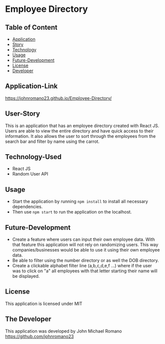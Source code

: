 # Employee Directory

## Table of Content

- [Application](#Application-Link)
- [Story](#User-Story)
- [Technology](#Technology-Used)
- [Usage](#Usage)
- [Future-Development](#Future-Development)
- [License](#License)
- [Developer](#Developer)

## Application-Link
https://johnromano23.github.io/Employee-Directory/

## User-Story

This is an application that has an employee directory created with React JS. Users are able to view the entire directory and have quick access to their information. It also allows the user to sort through the employees from the search bar and filter by name using the carrot.

## Technology-Used

- React JS
- Random User API

## Usage

- Start the application by running `npm install` to install all necessary dependencies.
- Then use `npm start` to run the application on the localhost.

## Future-Development

- Create a feature where users can input their own employee data. With that feature this application will not rely on randomizing users. This way companies/businesses would be able to use it using their own employee data.
- Be able to filter using the number directory or as well the DOB directory.
- Create a clickable alphabet filter line (a,b,c,d,e,f ...) where if the user was to click on "a" all employees with that letter starting their name will be displayed.

## License

This application is licensed under MIT

## The Developer

This application was developed by John Michael Romano
https://github.com/johnromano23
